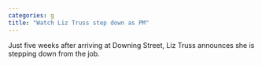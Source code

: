 ```yaml
---
categories: g
title: "Watch Liz Truss step down as PM"
---
```

Just five weeks after arriving at Downing Street, Liz Truss announces she is stepping down from the job.